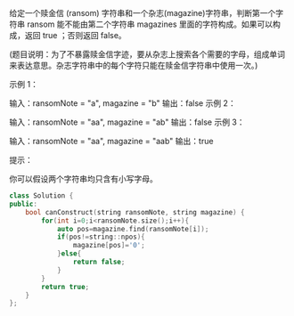 给定一个赎金信 (ransom) 字符串和一个杂志(magazine)字符串，判断第一个字符串 ransom 能不能由第二个字符串 magazines 里面的字符构成。如果可以构成，返回 true ；否则返回 false。

(题目说明：为了不暴露赎金信字迹，要从杂志上搜索各个需要的字母，组成单词来表达意思。杂志字符串中的每个字符只能在赎金信字符串中使用一次。)

 

示例 1：

输入：ransomNote = "a", magazine = "b"
输出：false
示例 2：

输入：ransomNote = "aa", magazine = "ab"
输出：false
示例 3：

输入：ransomNote = "aa", magazine = "aab"
输出：true


提示：

你可以假设两个字符串均只含有小写字母。

```cpp
class Solution {
public:
    bool canConstruct(string ransomNote, string magazine) {
        for(int i=0;i<ransomNote.size();i++){
            auto pos=magazine.find(ransomNote[i]);
            if(pos!=string::npos){
                magazine[pos]='0';
            }else{
                return false;
            }
        }
        return true;
    }
};
```

